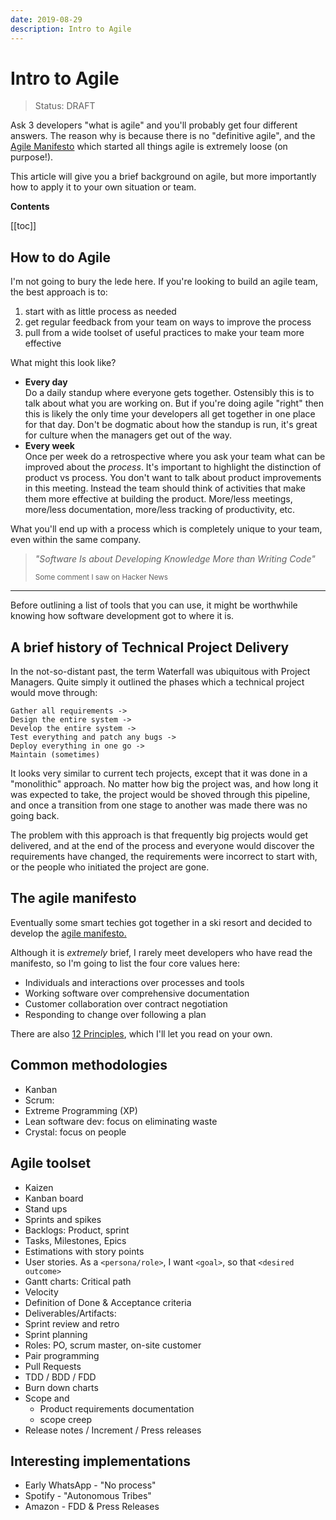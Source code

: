```yaml
---
date: 2019-08-29
description: Intro to Agile
---
```


# Intro to Agile

> Status: DRAFT

Ask 3 developers "what is agile" and you'll probably get four different answers. The reason why is because there is no "definitive agile", and the [Agile Manifesto](https://agilemanifesto.org) which started all things agile is extremely loose (on purpose!). 

This article will give you a brief background on agile, but more importantly how to apply it to your own situation or team.

**Contents**

[[toc]]

## How to do Agile

I'm not going to bury the lede here. If you're looking to build an agile team, the best approach is to:

1. start with as little process as needed
2. get regular feedback from your team on ways to improve the process
3. pull from a wide toolset of useful practices to make your team more effective

What might this look like?

- **Every day**<br />Do a daily standup where everyone gets together. Ostensibly this is to talk about what you are working on. But if you're doing agile "right" then this is likely the only time your developers all get together in one place for that day. Don't be dogmatic about how the standup is run, it's great for culture when the managers get out of the way.
- **Every week**<br />Once per week do a retrospective where you ask your team what can be improved about the *process*. It's important to highlight the distinction of product vs process. You don't want to talk about product improvements in this meeting. Instead the team should think of activities that make them more effective at building the product. More/less meetings, more/less documentation, more/less tracking of productivity, etc.

What you'll end up with a process which is completely unique to your team, even within the same company.


> 
> *"Software Is about Developing Knowledge More than Writing Code"*
> 
> <small>Some comment I saw on Hacker News</small>


----

Before outlining a list of tools that you can use, it might be worthwhile knowing how software development got to where it is.


## A brief history of Technical Project Delivery

In the not-so-distant past, the term Waterfall was ubiquitous with Project Managers. Quite simply it outlined the phases which a technical project would move through: 

```
Gather all requirements -> 
Design the entire system -> 
Develop the entire system -> 
Test everything and patch any bugs -> 
Deploy everything in one go -> 
Maintain (sometimes)
```

It looks very similar to current tech projects, except that it was done in a "monolithic" approach. No matter how big the project was, and how long it was expected to take, the project would be shoved through this pipeline, and once a transition from one stage to another was made there was no going back.

The problem with this approach is that frequently big projects would get delivered, and at the end of the process and everyone would discover the requirements have changed, the requirements were incorrect to start with, or the people who initiated the project are gone. 

## The agile manifesto

Eventually some smart techies got together in a ski resort and decided to develop the 
[agile manifesto.](https://agilemanifesto.org)

Although it is *extremely* brief, I rarely meet developers who have read the manifesto, so I'm going to list the four core values here:

- Individuals and interactions over processes and tools
- Working software over comprehensive documentation
- Customer collaboration over contract negotiation
- Responding to change over following a plan
  
There are also [12 Principles](https://agilemanifesto.org/principles.html), which I'll let you read on your own.



## Common methodologies


- Kanban
- Scrum: 
- Extreme Programming (XP)
- Lean software dev: focus on eliminating waste
- Crystal: focus on people


## Agile toolset

- Kaizen
- Kanban board
- Stand ups
- Sprints and spikes
- Backlogs: Product, sprint
- Tasks, Milestones, Epics
- Estimations with story points
- User stories. As a `<persona/role>`, I want `<goal>`, so that `<desired outcome>`
- Gantt charts: Critical path
- Velocity
- Definition of Done & Acceptance criteria
- Deliverables/Artifacts: 
- Sprint review and retro
- Sprint planning
- Roles: PO, scrum master, on-site customer
- Pair programming
- Pull Requests 
- TDD / BDD / FDD
- Burn down charts
- Scope and 
  - Product requirements documentation
  - scope creep
- Release notes / Increment / Press releases


## Interesting implementations

- Early WhatsApp - "No process"
- Spotify - "Autonomous Tribes"
- Amazon - FDD & Press Releases
